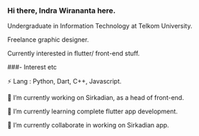 ### Hi there, Indra Wirananta here.

Undergraduate in Information Technology at Telkom University.

Freelance graphic designer.

Currently interested in flutter/ front-end stuff.


###- Interest etc

⚡ Lang : Python, Dart, C++, Javascript.

🔭 I’m currently working on Sirkadian, as a head of front-end.

🌱 I’m currently learning complete flutter app development. 

👯 I’m currently collaborate in working on Sirkadian app.

<!--
**IndraWirananta/IndraWirananta** is a ✨ _special_ ✨ repository because its `README.md` (this file) appears on your GitHub profile.

Here are some ideas to get you started:

- 🔭 I’m currently working on ...
- 🌱 I’m currently learning ...
- 👯 I’m looking to collaborate on ...
- 🤔 I’m looking for help with ...
- 💬 Ask me about ...
- 📫 How to reach me: ...
- 😄 Pronouns: ...
- ⚡ Fun fact: ...
-->
